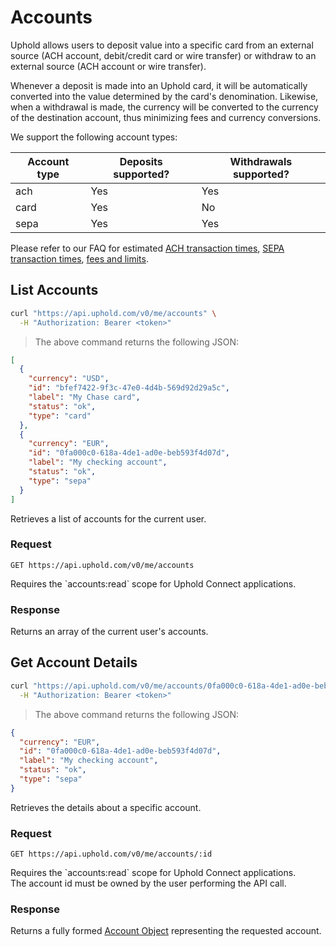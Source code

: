 # Accounts
Uphold allows users to deposit value into a specific card from an external source (ACH account, debit/credit card or wire transfer) or withdraw to an external source (ACH account or wire transfer).

Whenever a deposit is made into an Uphold card, it will be automatically converted into the value determined by the card's denomination. Likewise, when a withdrawal is made, the currency will be converted to the currency of the destination account, thus minimizing fees and currency conversions.

We support the following account types:

Account type | Deposits supported? | Withdrawals supported?
------------ | ------------------- | ----------------------
ach          | Yes                 | Yes
card         | Yes                 | No
sepa         | Yes                 | Yes

Please refer to our FAQ for estimated [ACH transaction times](https://support.uphold.com/hc/en-us/articles/206762103-How-to-add-and-withdraw-funds-via-bank-transfer-U-S-), [SEPA transaction times](https://support.uphold.com/hc/en-us/articles/205803186-How-to-add-and-withdraw-funds-via-bank-transfer-Europe-), [fees and limits](https://support.uphold.com/hc/en-us/articles/206118653-Transaction-Trading-Limits).

## List Accounts

```bash
curl "https://api.uphold.com/v0/me/accounts" \
  -H "Authorization: Bearer <token>"
```

> The above command returns the following JSON:

```json
[
  {
    "currency": "USD",
    "id": "bfef7422-9f3c-47e0-4d4b-569d92d29a5c",
    "label": "My Chase card",
    "status": "ok",
    "type": "card"
  },
  {
    "currency": "EUR",
    "id": "0fa000c0-618a-4de1-ad0e-beb593f4d07d",
    "label": "My checking account",
    "status": "ok",
    "type": "sepa"
  }
]
```

Retrieves a list of accounts for the current user.

### Request
`GET https://api.uphold.com/v0/me/accounts`
<aside class="notice">Requires the `accounts:read` scope for Uphold Connect applications.</aside>

### Response
Returns an array of the current user's accounts.

## Get Account Details

```bash
curl "https://api.uphold.com/v0/me/accounts/0fa000c0-618a-4de1-ad0e-beb593f4d07d" \
  -H "Authorization: Bearer <token>"
```

> The above command returns the following JSON:

```json
{
  "currency": "EUR",
  "id": "0fa000c0-618a-4de1-ad0e-beb593f4d07d",
  "label": "My checking account",
  "status": "ok",
  "type": "sepa"
}
```

Retrieves the details about a specific account.

### Request
`GET https://api.uphold.com/v0/me/accounts/:id`
<aside class="notice">Requires the `accounts:read` scope for Uphold Connect applications.</aside>
<aside class="notice">The account id must be owned by the user performing the API call.</aside>

### Response
Returns a fully formed [Account Object](#account-object) representing the requested account.
